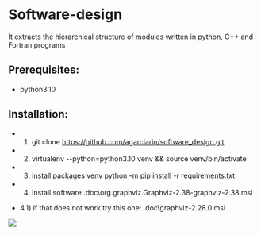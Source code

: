 # Software-design
It extracts the hierarchical structure of modules written in python, C++ and Fortran programs 

## Prerequisites:
- python3.10

## Installation:

- 1) git clone https://github.com/agarciarin/software_design.git

- 2) virtualenv --python=python3.10 venv && source venv/bin/activate

- 3) install packages venv python -m pip install -r requirements.txt

- 4) install software .doc\org.graphviz.Graphviz-2.38-graphviz-2.38.msi
- 4.1) if that does not work try this one: .doc\graphviz-2.28.0.msi


![](/doc/graphs/AtenTTo_modules.png)

